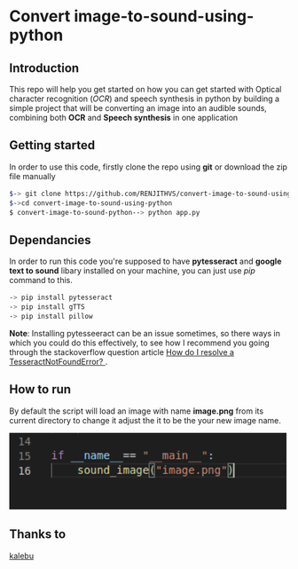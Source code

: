 # Convert image-to-sound-using-python

Introduction
--------
This repo will help you get started on how you can get started with Optical character recognition (*OCR*) and speech synthesis in python by building a simple project that will be converting an image into an audible sounds, combining both **OCR** and **Speech synthesis** in one application



Getting started 
-----------------
In order to use this code, firstly clone the repo using **git** or download the zip file manually

```bash
$-> git clone https://github.com/RENJITHVS/convert-image-to-sound-using-python
$->cd convert-image-to-sound-using-python
$ convert-image-to-sound-python--> python app.py
```

Dependancies 
-------------
In order to run this code you're supposed to have **pytesseract** and **google text to sound** libary installed
on your machine, you can just use *pip* command to this.

```bash
-> pip install pytesseract
-> pip install gTTS
-> pip install pillow
```

**Note**: Installing pytesseeract can be an issue sometimes, so there ways in which you could do this effectively, to see how I recommend you going through the stackoverflow question  article [How do I resolve a TesseractNotFoundError? ](https://stackoverflow.com/questions/50655738/how-do-i-resolve-a-tesseractnotfounderror)
.


How to run 
------------
By default the script will load an image with name **image.png** from its current directory
to change it adjust the it to be the your new image name.

<img src="sample.png" alt="sample" width="500"/>

Thanks to
-------------
[kalebu](https://github.com/Kalebu)


